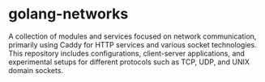 # golang-networks

A collection of modules and services focused on network communication, primarily using Caddy for HTTP services and various socket technologies. This repository includes configurations, client-server applications, and experimental setups for different protocols such as TCP, UDP, and UNIX domain sockets.

